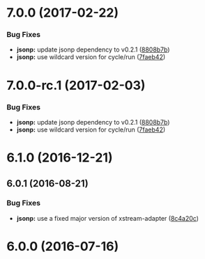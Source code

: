 <a name="7.0.0"></a>
# 7.0.0 (2017-02-22)


### Bug Fixes

* **jsonp:** update jsonp dependency to v0.2.1 ([8808b7b](https://github.com/cyclejs/jsonp/commit/8808b7b))
* **jsonp:** use wildcard version for cycle/run ([7faeb42](https://github.com/cyclejs/jsonp/commit/7faeb42))



<a name="7.0.0-rc.1"></a>
# 7.0.0-rc.1 (2017-02-03)


### Bug Fixes

* **jsonp:** update jsonp dependency to v0.2.1 ([8808b7b](https://github.com/cyclejs/jsonp/commit/8808b7b))
* **jsonp:** use wildcard version for cycle/run ([7faeb42](https://github.com/cyclejs/jsonp/commit/7faeb42))



<a name="6.1.0"></a>
# 6.1.0 (2016-12-21)



<a name="6.0.1"></a>
## 6.0.1 (2016-08-21)


### Bug Fixes

* **jsonp:** use a fixed major version of xstream-adapter ([8c4a20c](https://github.com/cyclejs/jsonp/commit/8c4a20c))



<a name="6.0.0"></a>
# 6.0.0 (2016-07-16)



